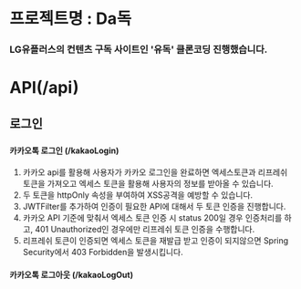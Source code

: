# 프로젝트명 : Da독
### LG유플러스의 컨텐츠 구독 사이트인 '유독' 클론코딩 진행했습니다.
#
# API(/api)
## 로그인 
###

#### 카카오톡 로그인 (/kakaoLogin)
1. 카카오 api를 활용해 사용자가 카카오 로그인을 완료하면 엑세스토큰과 리프레쉬 토큰을 가져오고 엑세스 토큰을 활용해 사용자의 정보를 받아올 수 있습니다.
2. 두 토큰을 httpOnly 속성을 부여하여 XSS공격을 예방할 수 있습니다.
3. JWTFilter를 추가하여 인증이 필요한 API에 대해서 두 토큰 인증을 진행합니다.
4. 카카오 API 기준에 맞춰서 엑세스 토큰 인증 시 status 200일 경우 인증처리를 하고, 401 Unauthorized인 경우에만 리프레쉬 토큰 인증을 수행합니다.
5. 리프레쉬 토큰이 인증되면 엑세스 토큰을 재발급 받고 인증이 되지않으면 Spring Security에서 403 Forbidden을 발생시킵니다.

#### 카카오톡 로그아웃 (/kakaoLogOut)

